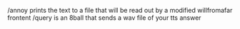 /annoy prints the text to a file that will be read out by a modified willfromafar frontent
/query is an 8ball that sends a wav file of your tts answer
